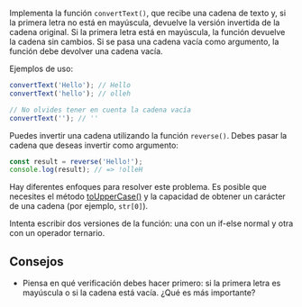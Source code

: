 
Implementa la función `convertText()`, que recibe una cadena de texto y, si la primera letra no está en mayúscula, devuelve la versión invertida de la cadena original. Si la primera letra está en mayúscula, la función devuelve la cadena sin cambios. Si se pasa una cadena vacía como argumento, la función debe devolver una cadena vacía.

Ejemplos de uso:

```javascript
convertText('Hello'); // Hello
convertText('hello'); // olleh

// No olvides tener en cuenta la cadena vacía
convertText(''); // ''
```

Puedes invertir una cadena utilizando la función `reverse()`. Debes pasar la cadena que deseas invertir como argumento:

```javascript
const result = reverse('Hello!');
console.log(result); // => !olleH
```

Hay diferentes enfoques para resolver este problema. Es posible que necesites el método [toUpperCase()](https://developer.mozilla.org/es/docs/Web/JavaScript/Reference/Global_Objects/String/toUpperCase) y la capacidad de obtener un carácter de una cadena (por ejemplo, `str[0]`).

Intenta escribir dos versiones de la función: una con un if-else normal y otra con un operador ternario.

## Consejos

* Piensa en qué verificación debes hacer primero: si la primera letra es mayúscula o si la cadena está vacía. ¿Qué es más importante?
